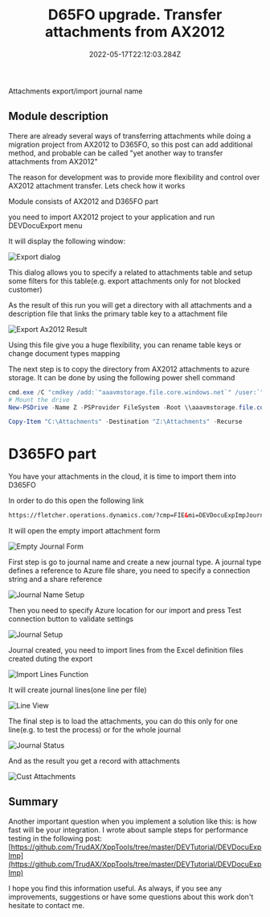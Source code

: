 ﻿---
title: "D65FO upgrade. Transfer attachments from AX2012"
date: "2022-05-17T22:12:03.284Z"
tags: ["XppDEVTutorial", "Integration"]
path: "/upgradeD365-attachments"
featuredImage: "./logo.png"
excerpt: "The blog post describes a sample approach to implement recurring file-based integration in D365FO using X++"
---

Attachments export/import journal name

## Module description 

There are already several ways of transferring attachments while doing a migration project from AX2012 to D365FO, so this post can add additional method, and probable can be called "yet another way to transfer attachments from AX2012"

The reason for development was to provide more flexibility and control over AX2012 attachment transfer.
Lets check how it works

Module consists of AX2012 and D365FO part

you need to import AX2012 project to your application and run DEVDocuExport menu

It will display the following window:

![Export dialog](ExportAx2012.png)

This dialog allows you to specify a related to attachments table and setup some filters for this table(e.g. export attachments only for not blocked customer)

As the result of this run you will get a directory with all attachments and a description file that links the primary table key to a attachment file

![Export Ax2012 Result](ExportAx2012Result.png)

Using this file give you a huge flexibility, you can rename table keys or change document types mapping

The next step is to copy the directory from AX2012 attachments to azure storage. It can be done by using the following power shell command

```powershell
cmd.exe /C "cmdkey /add:`"aaavmstorage.file.core.windows.net`" /user:`"localhost\aaavmstorage`" /pass:`"BQubgv1NlZE+LtbbL8jKLrkVSwBlLHGuygbu9fy6gDv+UiRTiw63cpmVlAEVhSLCup1XRbbVajt6ww==`"" 
# Mount the drive 
New-PSDrive -Name Z -PSProvider FileSystem -Root \\aaavmstorage.file.core.windows.net\aaavmfileshare 

Copy-Item "C:\Attachments" -Destination "Z:\Attachments" -Recurse
```

# D365FO part

You have your attachments in the cloud, it is time to import them into D365FO

In order to do this open the following link

```html
https://fletcher.operations.dynamics.com/?cmp=FIE&mi=DEVDocuExpImpJournalTable

```

It will open the empty import attachment form

![Empty Journal Form](EmptyJournalForm.png)

First step is go to journal name and create a new journal type. A journal type defines a reference to Azure file share, you need to specify a connection string and a share reference

![Journal Name Setup](JournalNameSetup.png)

Then you need to specify Azure location for our import and press Test connection button to validate settings

![Journal Setup](JournalSetup.png)

Journal created, you need to import lines from the Excel definition files created duting the export 

![Import Lines Function](ImportLinesFunction.png)

It will create journal lines(one line per file)

![Line View](LineView.png)

The final step is to load the attachments, you can do this only for one line(e.g. to test the process) or for the whole journal

![Journal Status](JournalStatus.png)

And as the result you get a record with attachments 

![Cust Attachments](CustAttachments.png)

## Summary


Another important question when you implement a solution like this: is how fast will be your integration. I wrote about sample steps for performance testing in the following post: [https://github.com/TrudAX/XppTools/tree/master/DEVTutorial/DEVDocuExpImp](https://github.com/TrudAX/XppTools/tree/master/DEVTutorial/DEVDocuExpImp) 

I hope you find this information useful. As always, if you see any improvements, suggestions or have some questions about this work don't hesitate to contact me.